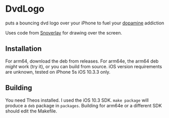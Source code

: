 # DvdLogo
puts a bouncing dvd logo over your iPhone to fuel your [dopamine](https://github.com/opa334/Dopamine) addiction

 Uses code from [Snoverlay](https://github.com/leftyfl1p/Snoverlay) for drawing over the screen.
 
 ## Installation
 For arm64, download the deb from releases. For arm64e, the arm64 deb *might* work (try it), or you can build from source. iOS version requirements are unknown, tested on iPhone 5s iOS 10.3.3 only.

 ## Building
 You need Theos installed. I used the iOS 10.3 SDK. `make package` will produce a `deb` package in `packages`. Building for arm64e or a different SDK should edit the Makefile.
